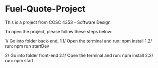 # Fuel-Quote-Project
This is a project from COSC 4353 - Software Design

To open the project, please follow these steps below:

1/ Go into folder back-end, 
  1.1/ Open the terminal and run: npm install
  1.2/ run: npm run startDev

2/ Go into folder front-end 
  2.1/ Open the terminal and run: npm install
  2.2/ run: npm start

